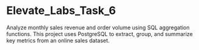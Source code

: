 # Elevate_Labs_Task_6
Analyze monthly sales revenue and order volume using SQL aggregation functions. This project uses PostgreSQL to extract, group, and summarize key metrics from an online sales dataset.
